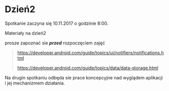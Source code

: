 # Dzień2

Spotkanie zaczyna się 10.11.2017 o godzinie 8:00.

Materiały na dzień2

prosze zapoznać sie ***przed*** rozpoczęciem zajęć

> https://developer.android.com/guide/topics/ui/notifiers/notifications.html
>
> https://developer.android.com/guide/topics/data/data-storage.html

Na drugin spotkaniu odbęda sie prace koncepcyjne nad wyglądem aplikacji i jej mechanizmem działania.

